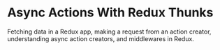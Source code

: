 # Async Actions With Redux Thunks

Fetching data in a Redux app, making a request from an action creator, understanding
async action creators, and middlewares in Redux.
